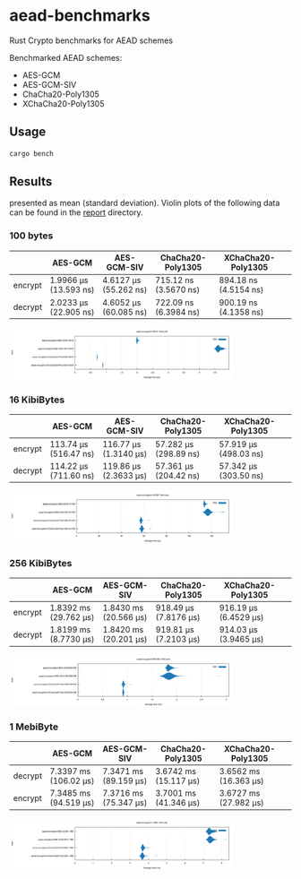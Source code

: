 # aead-benchmarks
Rust Crypto benchmarks for AEAD schemes

Benchmarked AEAD schemes:
- AES-GCM
- AES-GCM-SIV
- ChaCha20-Poly1305
- XChaCha20-Poly1305

## Usage
```bash
cargo bench
```

## Results
presented as mean (standard deviation). Violin plots of the following data can be found in the [report](report) directory.

### 100 bytes
||AES-GCM|AES-GCM-SIV|ChaCha20-Poly1305|XChaCha20-Poly1305||
|---|---|---|---|---|---|
|encrypt|1.9966 µs (13.593 ns)|4.6127 µs (55.262 ns)|715.12 ns (3.5670 ns)|894.18 ns (4.5154 ns)|
|decrypt|2.0233 µs (22.905 ns)|4.6052 µs (60.085 ns)|722.09 ns (6.3984 ns)|900.19 ns (4.1358 ns)|

<img src="report/encryption/100B.svg" width="400"/>

### 16 KibiBytes 
||AES-GCM|AES-GCM-SIV|ChaCha20-Poly1305|XChaCha20-Poly1305||
|---|---|---|---|---|---|
|encrypt|113.74 µs (516.47 ns)|116.77 µs (1.3140 µs)|57.282 µs (298.89 ns)|57.919 µs (498.03 ns)|
|decrypt|114.22 µs (711.60 ns)|119.86 µs (2.3633 µs)|57.361 µs (204.42 ns)|57.342 µs (303.50 ns)|

<img src="report/encryption/16KiB.svg" width="400"/>

### 256 KibiBytes
||AES-GCM|AES-GCM-SIV|ChaCha20-Poly1305|XChaCha20-Poly1305||
|---|---|---|---|---|---|
|encrypt|1.8392 ms (29.762 µs)|1.8430 ms (20.566 µs)|918.49 µs (7.8176 µs)|916.19 µs (6.4529 µs)|
|decrypt|1.8199 ms (8.7730 µs)|1.8420 ms (20.201 µs)|919.81 µs (7.2103 µs)|914.03 µs (3.9465 µs)|

<img src="report/encryption/256KiB.svg" width="400"/>

### 1 MebiByte
||AES-GCM|AES-GCM-SIV|ChaCha20-Poly1305|XChaCha20-Poly1305||
|---|---|---|---|---|---|
|decrypt|7.3397 ms (106.02 µs)|7.3471 ms (89.159 µs)|3.6742 ms (15.117 µs)|3.6562 ms (16.363 µs)|
|encrypt|7.3485 ms (94.519 µs)|7.3716 ms (75.347 µs)|3.7001 ms (41.346 µs)|3.6727 ms (27.982 µs)|

<img src="report/encryption/1MiB.svg" width="400"/>
